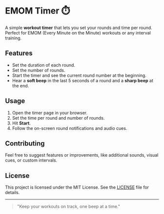# EMOM Timer ⏱️

A simple **workout timer** that lets you set your rounds and time per round. Perfect for EMOM (Every Minute on the Minute) workouts or any interval training.

## Features
- Set the duration of each round.  
- Set the number of rounds.  
- Start the timer and see the current round number at the beginning.  
- Hear a **soft beep** in the last 5 seconds of a round and a **sharp beep** at the end.

## Usage
1. Open the timer page in your browser.  
2. Set the time per round and number of rounds.  
3. Hit **Start**.  
4. Follow the on-screen round notifications and audio cues.

## Contributing
Feel free to suggest features or improvements, like additional sounds, visual cues, or custom intervals.

## License
This project is licensed under the MIT License. See the [LICENSE](LICENSE) file for details.

---

> "Keep your workouts on track, one beep at a time."
